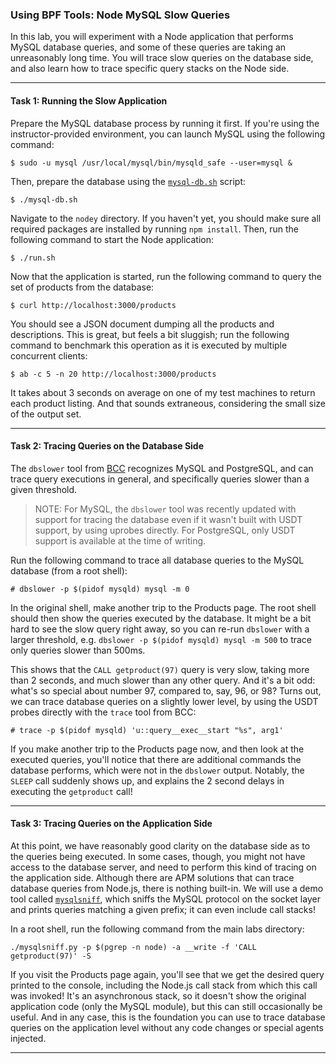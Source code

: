 ### Using BPF Tools: Node MySQL Slow Queries

In this lab, you will experiment with a Node application that performs MySQL database queries, and some of these queries are taking an unreasonably long time. You will trace slow queries on the database side, and also learn how to trace specific query stacks on the Node side.

- - -

#### Task 1: Running the Slow Application

Prepare the MySQL database process by running it first. If you're using the instructor-provided environment, you can launch MySQL using the following command:

```
$ sudo -u mysql /usr/local/mysql/bin/mysqld_safe --user=mysql &
```

Then, prepare the database using the [`mysql-db.sh`](mysql-db.sh) script:

```
$ ./mysql-db.sh
```

Navigate to the `nodey` directory. If you haven't yet, you should make sure all required packages are installed by running `npm install`. Then, run the following command to start the Node application:

```
$ ./run.sh
```

Now that the application is started, run the following command to query the set of products from the database:

```
$ curl http://localhost:3000/products
```

You should see a JSON document dumping all the products and descriptions. This is great, but feels a bit sluggish; run the following command to benchmark this operation as it is executed by multiple concurrent clients:

```
$ ab -c 5 -n 20 http://localhost:3000/products
```

It takes about 3 seconds on average on one of my test machines to return each product listing. And that sounds extraneous, considering the small size of the output set.

- - -

#### Task 2: Tracing Queries on the Database Side

The `dbslower` tool from [BCC](https://github.com/iovisor/bcc) recognizes MySQL and PostgreSQL, and can trace query executions in general, and specifically queries slower than a given threshold.

> NOTE: For MySQL, the `dbslower` tool was recently updated with support for tracing the database even if it wasn't built with USDT support, by using uprobes directly. For PostgreSQL, only USDT support is available at the time of writing.

Run the following command to trace all database queries to the MySQL database (from a root shell):

```
# dbslower -p $(pidof mysqld) mysql -m 0
```

In the original shell, make another trip to the Products page. The root shell should then show the queries executed by the database. It might be a bit hard to see the slow query right away, so you can re-run `dbslower` with a larger threshold, e.g. `dbslower -p $(pidof mysqld) mysql -m 500` to trace only queries slower than 500ms.

This shows that the `CALL getproduct(97)` query is very slow, taking more than 2 seconds, and much slower than any other query. And it's a bit odd: what's so special about number 97, compared to, say, 96, or 98? Turns out, we can trace database queries on a slightly lower level, by using the USDT probes directly with the `trace` tool from BCC:

```
# trace -p $(pidof mysqld) 'u::query__exec__start "%s", arg1'
```

If you make another trip to the Products page now, and then look at the executed queries, you'll notice that there are additional commands the database performs, which were not in the `dbslower` output. Notably, the `SLEEP` call suddenly shows up, and explains the 2 second delays in executing the `getproduct` call!

- - -

#### Task 3: Tracing Queries on the Application Side

At this point, we have reasonably good clarity on the database side as to the queries being executed. In some cases, though, you might not have access to the database server, and need to perform this kind of tracing on the application side. Although there are APM solutions that can trace database queries from Node.js, there is nothing built-in. We will use a demo tool called [`mysqlsniff`](mysqlsniff.py), which sniffs the MySQL protocol on the socket layer and prints queries matching a given
prefix; it can even include call stacks!

In a root shell, run the following command from the main labs directory:

```
./mysqlsniff.py -p $(pgrep -n node) -a __write -f 'CALL getproduct(97)' -S
```

If you visit the Products page again, you'll see that we get the desired query printed to the console, including the Node.js call stack from which this call was invoked! It's an asynchronous stack, so it doesn't show the original application code (only the MySQL module), but this can still occasionally be useful. And in any case, this is the foundation you can use to trace database queries on the application level without any code changes or special agents injected.

- - -
